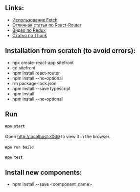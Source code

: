 ## Links:
* [Использование Fetch](https://developer.mozilla.org/ru/docs/Web/API/Fetch_API/Using_Fetch)
* [Отличная статья по React-Router](https://getinstance.info/articles/react/learning-react-redux/)
* [Видео по Redux](https://www.youtube.com/watch?v=sYCoujpCv8s&list=PL0lO_mIqDDFXaDvwLJ6aMnmIt7sdmujKp)
* [Статья по Thunk](https://tuhub.ru/posts/redux-i-thunk-vmeste-react-rukovodstvo-dlya-chajnikov)

## Installation from scratch (to avoid errors):
* npx create-react-app sitefront
* cd sitefront
* npm install react-router
* npm install --no-optional
* rm package-lock.json
* npm install --save typescript
* npm install
* npm install --no-optional

## Run
#### `npm start`
Open [http://localhost:3000](http://localhost:3000) to view it in the browser.
#### `npm run build`
#### `npm test`

## Install new components:
* npm install --save <component_name>